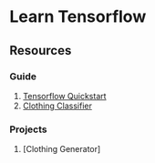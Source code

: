 # Learn Tensorflow

## Resources

###  Guide
1. [Tensorflow Quickstart](/guide/1_tensorflow_quickstart.ipynb)
2. [Clothing Classifier](/guide/2_clothing_classifier.ipynb)

### Projects
1. [Clothing Generator]